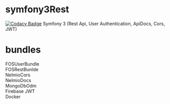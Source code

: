 # symfony3Rest
[![Codacy Badge](https://api.codacy.com/project/badge/Grade/861be5b6d761455893de305cf7310cfd)](https://www.codacy.com/app/giansalex/symfony3Rest?utm_source=github.com&amp;utm_medium=referral&amp;utm_content=giansalex/symfony3Rest&amp;utm_campaign=Badge_Grade)
Symfony 3 (Rest Api, User Authentication, ApiDocs, Cors, JWT)


# bundles
FOSUserBundle  
FOSRestBunlde  
NelmioCors  
NelmioDocs  
MongoDbOdm  
Firebase JWT  
Docker
